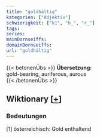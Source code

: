 ```yaml
---
title: "goldhältig"
kategorien: ["Adjektiv"]
schwierigkeit: ["k1", "h_", "r_"]
tags:
series:
mainDornseiffs:
domainDornseiffs:
url: "goldhältig"
---
```


{{< betonenÜbs >}}
**Übersetzung:**  
gold-bearing, auriferous, aurous  
{{< /betonenÜbs >}}

## Wiktionary [[+](https://de.wiktionary.org/wiki/goldhältig)]

### Bedeutungen
[1] österreichisch: Gold enthaltend  


